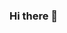 ### Hi there 👋

<!--
**bea3853/bea3853** is a ✨ _special_ ✨ repository because its `README.md` (this file) appears on your GitHub profile.


#  Hi there  👋

My name is Beatriz.
I live in São Paulo / Brazil.
I am also a Java development student. 

I have a degree in Human Resources and an MBA in people management.

##
Some things benefit from shocks; they thrive and grow when exposed to volatility, randomness, disorder and stressors and love adventure, risk and uncertainty ”. Help us translate this quote - Nassim Nicholas Taleb

Reach me out 😄

https://www.linkedin.com/in/beatriz2071/


